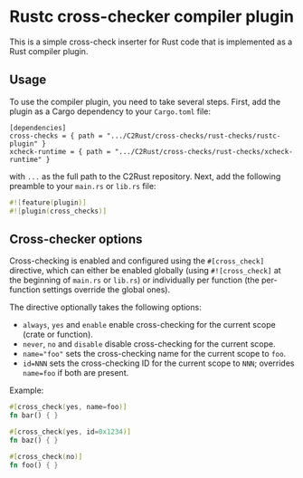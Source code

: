 # Rustc cross-checker compiler plugin

This is a simple cross-check inserter for Rust code that is implemented as a Rust compiler plugin.

## Usage

To use the compiler plugin, you need to take several steps.
First, add the plugin as a Cargo dependency to your `Cargo.toml` file:
```
[dependencies]
cross-checks = { path = ".../C2Rust/cross-checks/rust-checks/rustc-plugin" }
xcheck-runtime = { path = ".../C2Rust/cross-checks/rust-checks/xcheck-runtime" }
```
with `...` as the full path to the C2Rust repository.
Next, add the following preamble to your `main.rs` or `lib.rs` file:
```rust
#![feature(plugin)]
#![plugin(cross_checks)]
```

## Cross-checker options
Cross-checking is enabled and configured using the `#[cross_check]` directive,
which can either be enabled globally (using `#![cross_check]` at the beginning of `main.rs` or `lib.rs`) or individually
per function (the per-function settings override the global ones).

The directive optionally takes the following options:
  * `always`, `yes` and `enable` enable cross-checking for the current scope (crate
    or function).
  * `never`, `no` and `disable` disable cross-checking for the current scope.
  * `name="foo"` sets the cross-checking name for the current scope to `foo`.
  * `id=NNN` sets the cross-checking ID for the current scope to `NNN`;
    overrides `name=foo` if both are present.

Example:
```rust
#[cross_check(yes, name=foo)]
fn bar() { }

#[cross_check(yes, id=0x1234)]
fn baz() { }

#[cross_check(no)]
fn foo() { }
```
